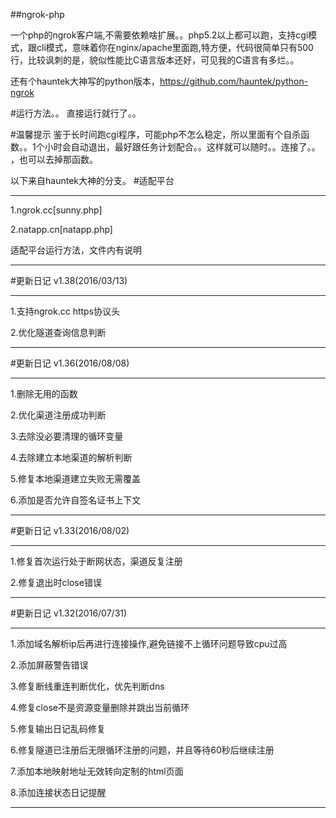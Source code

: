 ##ngrok-php

一个php的ngrok客户端,不需要依赖啥扩展。。php5.2以上都可以跑，支持cgi模式，跟cli模式，意味着你在nginx/apache里面跑,特方便，代码很简单只有500行，比较讽刺的是，貌似性能比C语言版本还好，可见我的C语言有多烂。。

还有个hauntek大神写的python版本，https://github.com/hauntek/python-ngrok

#运行方法。。
直接运行就行了。。

#温馨提示
鉴于长时间跑cgi程序，可能php不怎么稳定，所以里面有个自杀函数。。1个小时会自动退出，最好跟任务计划配合。。这样就可以随时。。连接了。。
，也可以去掉那函数。


以下来自hauntek大神的分支。
#适配平台

***
1.ngrok.cc[sunny.php]

2.natapp.cn[natapp.php]

适配平台运行方法，文件内有说明

***

#更新日记 v1.38(2016/03/13)

***

1.支持ngrok.cc https协议头

2.优化隧道查询信息判断

***

#更新日记 v1.36(2016/08/08)

***

1.删除无用的函数

2.优化渠道注册成功判断

3.去除没必要清理的循环变量

4.去除建立本地渠道的解析判断

5.修复本地渠道建立失败无需覆盖

6.添加是否允许自签名证书上下文

***

#更新日记 v1.33(2016/08/02)

***

1.修复首次运行处于断网状态，渠道反复注册

2.修复退出时close错误

***

#更新日记 v1.32(2016/07/31)

***

1.添加域名解析ip后再进行连接操作,避免链接不上循环问题导致cpu过高

2.添加屏蔽警告错误

3.修复断线重连判断优化，优先判断dns

4.修复close不是资源变量删除并跳出当前循环

5.修复输出日记乱码修复

6.修复隧道已注册后无限循环注册的问题，并且等待60秒后继续注册

7.添加本地映射地址无效转向定制的html页面

8.添加连接状态日记提醒

***
